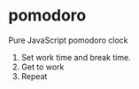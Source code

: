 # pomodoro

Pure JavaScript pomodoro clock

1. Set work time and break time.
2. Get to work
3. Repeat
